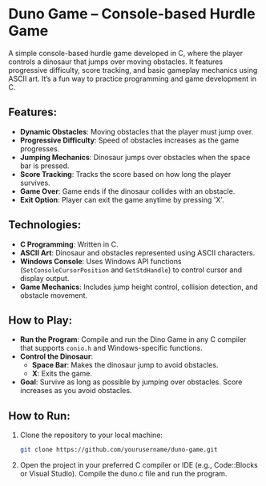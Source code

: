 # Duno Game – Console-based Hurdle Game

A simple console-based hurdle game developed in C, where the player controls a dinosaur that jumps over moving obstacles. It features progressive difficulty, score tracking, and basic gameplay mechanics using ASCII art. It’s a fun way to practice programming and game development in C.

## Features:
- **Dynamic Obstacles**: Moving obstacles that the player must jump over.
- **Progressive Difficulty**: Speed of obstacles increases as the game progresses.
- **Jumping Mechanics**: Dinosaur jumps over obstacles when the space bar is pressed.
- **Score Tracking**: Tracks the score based on how long the player survives.
- **Game Over**: Game ends if the dinosaur collides with an obstacle.
- **Exit Option**: Player can exit the game anytime by pressing 'X'.

## Technologies:
- **C Programming**: Written in C.
- **ASCII Art**: Dinosaur and obstacles represented using ASCII characters.
- **Windows Console**: Uses Windows API functions (`SetConsoleCursorPosition` and `GetStdHandle`) to control cursor and display output.
- **Game Mechanics**: Includes jump height control, collision detection, and obstacle movement.

## How to Play:
- **Run the Program**: Compile and run the Dino Game in any C compiler that supports `conio.h` and Windows-specific functions.
- **Control the Dinosaur**:
  - **Space Bar**: Makes the dinosaur jump to avoid obstacles.
  - **X**: Exits the game.
- **Goal**: Survive as long as possible by jumping over obstacles. Score increases as you avoid obstacles.

## How to Run:
1. Clone the repository to your local machine:
   ```bash
   git clone https://github.com/yourusername/duno-game.git
2. Open the project in your preferred C compiler or IDE (e.g., Code::Blocks or Visual Studio).
Compile the duno.c file and run the program.

